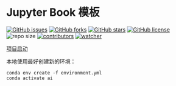 # Jupyter Book 模板

[![GitHub issues](https://img.shields.io/github/issues/xinetzone/mini-book)](https://github.com/xinetzone/plotlibissues) [![GitHub forks](https://img.shields.io/github/forks/xinetzone/mini-book)](https://github.com/xinetzone/plotlibnetwork) [![GitHub stars](https://img.shields.io/github/stars/xinetzone/mini-book)](https://github.com/xinetzone/plotlibstargazers) [![GitHub license](https://img.shields.io/github/license/xinetzone/mini-book)](https://github.com/xinetzone/plotlibblob/master/LICENSE)  ![repo size](https://img.shields.io/github/repo-size/xinetzone/mini-book.svg) [![contributors](https://img.shields.io/github/contributors/xinetzone/mini-book.svg)](https://github.com/xinetzone/plotlibgraphs/contributors) [![watcher](https://img.shields.io/github/watchers/xinetzone/mini-book.svg)](https://github.com/xinetzone/plotlibwatchers)

[项目启动](start.md)

本地使用最好创建新的环境：

```shell
conda env create -f environment.yml
conda activate ai
```
